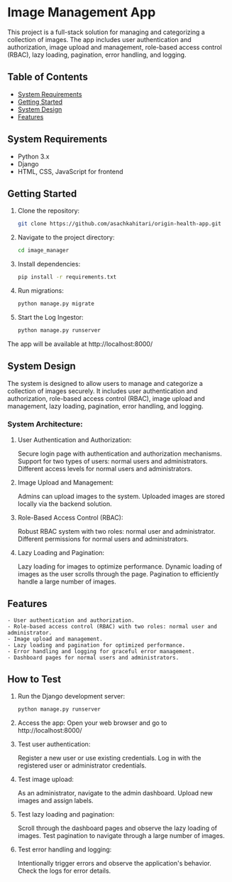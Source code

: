 # Image Management App

This project is a full-stack solution for managing and categorizing a collection of images. The app includes user authentication and authorization, image upload and management, role-based access control (RBAC), lazy loading, pagination, error handling, and logging.

## Table of Contents

- [System Requirements](#system-requirements)
- [Getting Started](#getting-started)
- [System Design](#system-design)
- [Features](#features)

## System Requirements

- Python 3.x
- Django
- HTML, CSS, JavaScript for frontend

## Getting Started

1. Clone the repository:

   ```bash
   git clone https://github.com/asachkahitari/origin-health-app.git

2. Navigate to the project directory:
    ```bash
    cd image_manager
    
3. Install dependencies:
   ```bash
   pip install -r requirements.txt
   
5. Run migrations:
   ```bash
   python manage.py migrate
   
7. Start the Log Ingestor:
   ```bash
   python manage.py runserver


  The app will be available at http://localhost:8000/

## System Design

The system is designed to allow users to manage and categorize a collection of images securely. It includes user authentication and authorization, role-based access control (RBAC), image upload and management, lazy loading, pagination, error handling, and logging.

### System Architecture:

1. User Authentication and Authorization:

    Secure login page with authentication and authorization mechanisms.
    Support for two types of users: normal users and administrators.
    Different access levels for normal users and administrators.
  
2. Image Upload and Management:

    Admins can upload images to the system.
    Uploaded images are stored locally via the backend solution.

3. Role-Based Access Control (RBAC):

    Robust RBAC system with two roles: normal user and administrator.
    Different permissions for normal users and administrators.

4. Lazy Loading and Pagination:

    Lazy loading for images to optimize performance.
    Dynamic loading of images as the user scrolls through the page.
    Pagination to efficiently handle a large number of images.


## Features
    - User authentication and authorization.
    - Role-based access control (RBAC) with two roles: normal user and administrator.
    - Image upload and management.
    - Lazy loading and pagination for optimized performance.
    - Error handling and logging for graceful error management.
    - Dashboard pages for normal users and administrators.


##  How to Test

1. Run the Django development server:

    ```bash
    python manage.py runserver

2. Access the app:
    Open your web browser and go to http://localhost:8000/

3. Test user authentication:

    Register a new user or use existing credentials.
    Log in with the registered user or administrator credentials.

4. Test image upload:

    As an administrator, navigate to the admin dashboard.
    Upload new images and assign labels.

5. Test lazy loading and pagination:

    Scroll through the dashboard pages and observe the lazy loading of images.
    Test pagination to navigate through a large number of images.

6. Test error handling and logging:

    Intentionally trigger errors and observe the application's behavior.
    Check the logs for error details.


